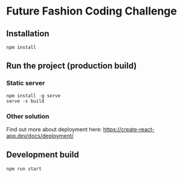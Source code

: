 # Future Fashion Coding Challenge
## Installation
`npm install`
## Run the project (production build)
### Static server
```
npm install -g serve
serve -s build
```
### Other solution
Find out more about deployment here: https://create-react-app.dev/docs/deployment/

## Development build
`npm run start`
